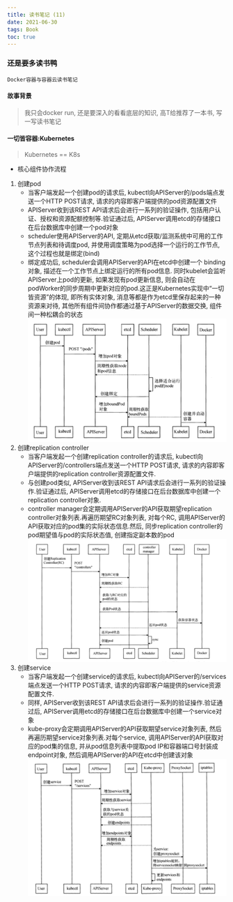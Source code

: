 ```yaml
---
title: 读书笔记 (11)
date: 2021-06-30
tags: Book
toc: true
---
```


### 还是要多读书鸭
    Docker容器与容器云读书笔记

<!-- more -->

#### 故事背景
> 我只会docker run, 还是要深入的看看底层的知识, 高T给推荐了一本书, 写一写读书笔记

#### 一切皆容器:Kubernetes
> Kubernetes == K8s
- 核心组件协作流程
1. 创建pod
    * 当客户端发起一个创建pod的请求后, kubectl向APIServer的/pods端点发送一个HTTP POST请求, 请求的内容即客户端提供的pod资源配置文件
    * APIServer收到该REST API请求后会进行一系列的验证操作, 包括用户认证、授权和资源配额控制等.验证通过后, APIServer调用etcd的存储接口在后台数据库中创建一个pod对象
    * scheduler使用APIServer的API, 定期从etcd获取/监测系统中可用的工作节点列表和待调度pod, 并使用调度策略为pod选择一个运行的工作节点, 这个过程也就是绑定(bind)
    * 绑定成功后, scheduler会调用APIServer的API在etcd中创建一个 binding对象, 描述在一个工作节点上绑定运行的所有pod信息. 同时kubelet会监听APIServer上pod的更新, 如果发现有pod更新信息, 则会自动在podWorker的同步周期中更新对应的pod.这正是Kubernetes实现中“一切皆资源”的体现, 即所有实体对象, 消息等都是作为etcd里保存起来的一种资源来对待, 其他所有组件间协作都通过基于APIServer的数据交换, 组件间一种松耦合的状态
    ![创建pod](/img/20210630_1.png)
2. 创建replication controller
    * 当客户端发起一个创建replication controller的请求后, kubectl向APIServer的/controllers端点发送一个HTTP POST请求, 请求的内容即客户端提供的replication controller资源配置文件.
    * 与创建pod类似, APIServer收到该REST API请求后会进行一系列的验证操作.验证通过后, APIServer调用etcd的存储接口在后台数据库中创建一个replication controller对象.
    * controller manager会定期调用APIServer的API获取期望replication controller对象列表.再遍历期望RC对象列表, 对每个RC, 调用APIServer的API获取对应的pod集的实际状态信息.然后, 同步replication controller的pod期望值与pod的实际状态值, 创建指定副本数的pod
    ![创建replication controller](/img/20210630_2.png)
3. 创建service
    * 当客户端发起一个创建service的请求后, kubectl向APIServer的/services端点发送一个HTTP POST请求, 请求的内容即客户端提供的service资源配置文件.
    * 同样, APIServer收到该REST API请求后会进行一系列的验证操作.验证通过后, APIServer调用etcd的存储接口在后台数据库中创建一个service对象
    *  kube-proxy会定期调用APIServer的API获取期望service对象列表, 然后再遍历期望service对象列表.对每个service, 调用APIServer的API获取对应的pod集的信息, 并从pod信息列表中提取pod IP和容器端口号封装成endpoint对象, 然后调用APIServer的API在etcd中创建该对象
    ![创建service](/img/20210630_3.png)

